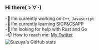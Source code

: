 ### Hi there(ゝ∀･)

-🔭 I’m currently working on `C++`, `Javascript`  
-🌱 I’m currently learning SICP&CSAPP  
-🤔 I’m looking for help with Rust and Go  
-📫 How to reach me: [My Twitter](https://twitter.com/Suzuya_cl)  
![Suzuya's GitHub stats](https://github-readme-stats.vercel.app/api?username=suzuya-arch&show_icons=true&theme=vue-dark)
